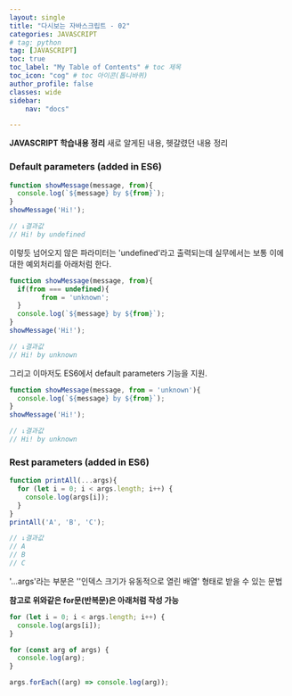 ```yaml
---
layout: single
title: "다시보는 자바스크립트 - 02"
categories: JAVASCRIPT
# tag: python
tag: [JAVASCRIPT]
toc: true
toc_label: "My Table of Contents" # toc 제목
toc_icon: "cog" # toc 아이콘(톱니바퀴)
author_profile: false
classes: wide
sidebar:
    nav: "docs"

---
```




**JAVASCRIPT 학습내용 정리**
새로 알게된 내용, 헷갈렸던 내용 정리

### Default parameters (added in ES6)

```javascript
function showMessage(message, from){
  console.log(`${message} by ${from}`);
}
showMessage('Hi!');

// ↓결과값 
// Hi! by undefined
```

이렇듯 넘어오지 않은 파라미터는 'undefined'라고 출력되는데 실무에서는 보통 이에 대한 예외처리를 아래처럼 한다.

```javascript
function showMessage(message, from){
  if(from === undefined){
		from = 'unknown';
  }
  console.log(`${message} by ${from}`);
}
showMessage('Hi!');

// ↓결과값
// Hi! by unknown
```

그리고 이마저도 ES6에서 default parameters 기능을 지원.

```javascript
function showMessage(message, from = 'unknown'){
  console.log(`${message} by ${from}`);
}
showMessage('Hi!');

// ↓결과값
// Hi! by unknown
```



### Rest parameters (added in ES6)

```javascript
function printAll(...args){
  for (let i = 0; i < args.length; i++) {
    console.log(args[i]);
  }
}
printAll('A', 'B', 'C');

// ↓결과값 
// A
// B
// C
```

'...args'라는 부분은 ''인덱스 크기가 유동적으로 열린 배열' 형태로 받을 수 있는 문법

**참고로 위와같은 for문(반복문)은 아래처럼 작성 가능**

```javascript
for (let i = 0; i < args.length; i++) {
  console.log(args[i]);
}

for (const arg of args) {
  console.log(arg);
}

args.forEach((arg) => console.log(arg));
```


